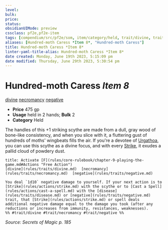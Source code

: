 ```yaml
---
level:
bulk:
price:
status:
obsidianUIMode: preview
cssclass: pf2e,pf2e-item
tags: [compendium/src/pf2e/som, item/category/held, trait/divine, trait/necromancy, trait/negative]
aliases: [Hundred-moth Caress *Item 8*, "Hundred-moth Caress"]
title: Hundred-moth Caress *Item 8*
linter-yaml-title-alias: Hundred-moth Caress *Item 8*
date created: Monday, June 19th 2023, 5:15:09 pm
date modified: Thursday, June 29th 2023, 5:30:54 pm
---
```


# Hundred-moth Caress *Item 8*

[divine](rules/traits/divine.md) [necromancy](rules/traits/necromancy.md) [negative](rules/traits/negative.md)  

- **Price** 475 gp
- **Usage** held in 2 hands; **Bulk** 2
- **Category** Held

The handles of this +1 striking scythe are made from a dull, gray wood of bone-like consistency, and when you slice with it, a fluttering gust of hundreds of moths' wingbeats fills the air. If you're a devotee of [Urgathoa](compendium/setting/deities/urgathoa.md), you can use this scythe as a divine focus, and with every [Strike](rules/actions/strike.md), it exudes a pallid cloud of powdery dust.

```ad-embed-ability
title: Activate [F](rules/core-rulebook/chapter-9-playing-the-game.md#Actions "Free Action")
[divine](rules/traits/divine.md)  [necromancy](rules/traits/necromancy.md)  [negative](rules/traits/negative.md)  

You deal `1d10` negative damage to yourself. If your next action is to [Strike](rules/actions/strike.md) with the scythe or to [Cast a Spell](rules/actions/cast-a-spell.md) with the [disease](rules/traits/disease.md) or [negative](rules/traits/negative.md) trait, that [Strike](rules/actions/strike.md) or spell deals additional negative damage equal to the damage you took (after any reductions or increases from immunity, resistances, weaknesses).  
%% #trait/divine #trait/necromancy #trait/negative %%
```

*Source: Secrets of Magic p. 185*
